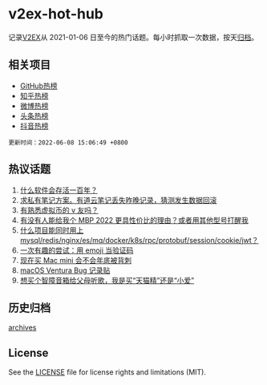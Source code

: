 # v2ex-hot-hub

 记录[V2EX](https://www.v2ex.com/)从 2021-01-06 日至今的热门话题。每小时抓取一次数据，按天[归档](archives)。
 
 ## 相关项目

- [GitHub热榜](https://github.com/snaildev/github-hot-hub)
- [知乎热榜](https://github.com/snaildev/zhihu-hot-hub)
- [微博热榜](https://github.com/snaildev/weibo-hot-hub)
- [头条热榜](https://github.com/snaildev/toutiao-hot-hub)
- [抖音热榜](https://github.com/snaildev/douyin-hot-hub)


 `更新时间：2022-06-08 15:06:49 +0800`

## 热议话题

1. [什么软件会存活一百年？](https://www.v2ex.com/t/857943)
1. [求私有笔记方案。有道云笔记丢失昨晚记录，猜测发生数据回滚](https://www.v2ex.com/t/858053)
1. [有熟悉虚拟币的 v 友吗？](https://www.v2ex.com/t/857974)
1. [有没有人能给我个 MBP 2022 更具性价比的理由？或者用其他型号打醒我](https://www.v2ex.com/t/858078)
1. [什么项目能同时用上 mysql/redis/nginx/es/mq/docker/k8s/rpc/protobuf/session/cookie/jwt？](https://www.v2ex.com/t/858039)
1. [一次有趣的尝试：用 emoji 当验证码](https://www.v2ex.com/t/857940)
1. [现在买 Mac mini 会不会年底被背刺](https://www.v2ex.com/t/858089)
1. [macOS Ventura Bug 记录贴](https://www.v2ex.com/t/857962)
1. [想买个智障音箱给父母听歌，我是买“天猫精”还是“小爱”](https://www.v2ex.com/t/858050)

## 历史归档

[archives](archives)

## License

See the [LICENSE](LICENSE) file for license rights and limitations (MIT).
